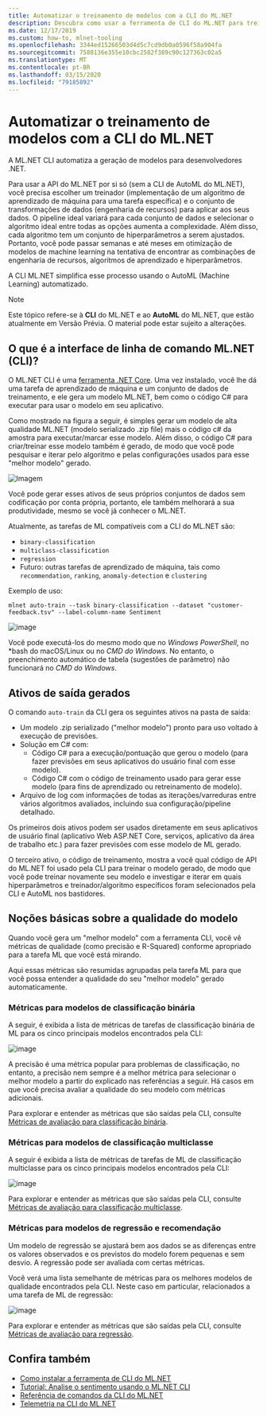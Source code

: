 ```yaml
---
title: Automatizar o treinamento de modelos com a CLI do ML.NET
description: Descubra como usar a ferramenta de CLI do ML.NET para treinar automaticamente o melhor modelo da linha de comando.
ms.date: 12/17/2019
ms.custom: how-to, mlnet-tooling
ms.openlocfilehash: 3344ed15266503d4d5c7cd9db0a0596f58a904fa
ms.sourcegitcommit: 7588136e355e10cbc2582f389c90c127363c02a5
ms.translationtype: MT
ms.contentlocale: pt-BR
ms.lasthandoff: 03/15/2020
ms.locfileid: "79185892"
---
```

# <a name="automate-model-training-with-the-mlnet-cli"></a>Automatizar o treinamento de modelos com a CLI do ML.NET

A ML.NET CLI automatiza a geração de modelos para desenvolvedores .NET.

Para usar a API do ML.NET por si só (sem a CLI de AutoML do ML.NET), você precisa escolher um treinador (implementação de um algoritmo de aprendizado de máquina para uma tarefa específica) e o conjunto de transformações de dados (engenharia de recursos) para aplicar aos seus dados. O pipeline ideal variará para cada conjunto de dados e selecionar o algoritmo ideal entre todas as opções aumenta a complexidade. Além disso, cada algoritmo tem um conjunto de hiperparâmetros a serem ajustados. Portanto, você pode passar semanas e até meses em otimização de modelos de machine learning na tentativa de encontrar as combinações de engenharia de recursos, algoritmos de aprendizado e hiperparâmetros.

A CLI ML.NET simplifica esse processo usando o AutoML (Machine Learning) automatizado.

> [!NOTE]
> Este tópico refere-se à **CLI** do ML.NET e ao **AutoML** do ML.NET, que estão atualmente em Versão Prévia. O material pode estar sujeito a alterações.

## <a name="what-is-the-mlnet-command-line-interface-cli"></a>O que é a interface de linha de comando ML.NET (CLI)?

O ML.NET CLI é uma [ferramenta .NET Core](../core/tools/global-tools.md). Uma vez instalado, você lhe dá uma tarefa de aprendizado de máquina e um conjunto de dados de treinamento, e ele gera um modelo ML.NET, bem como o código C# para executar para usar o modelo em seu aplicativo.

Como mostrado na figura a seguir, é simples gerar um modelo de alta qualidade ML.NET (modelo serializado .zip file) mais o código c# da amostra para executar/marcar esse modelo. Além disso, o código C# para criar/treinar esse modelo também é gerado, de modo que você pode pesquisar e iterar pelo algoritmo e pelas configurações usados para esse "melhor modelo" gerado.

![Imagem](media/automate-training-with-cli/cli-high-level-process.png "Motor AutoML funcionando dentro do ML.NET CLI")

Você pode gerar esses ativos de seus próprios conjuntos de dados sem codificação por conta própria, portanto, ele também melhorará a sua produtividade, mesmo se você já conhecer o ML.NET.

Atualmente, as tarefas de ML compatíveis com a CLI do ML.NET são:

- `binary-classification`
- `multiclass-classification`
- `regression`
- Futuro: outras tarefas de aprendizado de máquina, tais como `recommendation`, `ranking`, `anomaly-detection` e `clustering`

Exemplo de uso:

```console
mlnet auto-train --task binary-classification --dataset "customer-feedback.tsv" --label-column-name Sentiment
```

![image](media/automate-training-with-cli/cli-model-generation.gif)

Você pode executá-los do mesmo modo que no *Windows PowerShell*, no *bash do macOS/Linux ou no *CMD do Windows*. No entanto, o preenchimento automático de tabela (sugestões de parâmetro) não funcionará no *CMD do Windows*.

## <a name="output-assets-generated"></a>Ativos de saída gerados

O comando `auto-train` da CLI gera os seguintes ativos na pasta de saída:

- Um modelo .zip serializado ("melhor modelo") pronto para uso voltado à execução de previsões.
- Solução em C# com:
  - Código C# para a execução/pontuação que gerou o modelo (para fazer previsões em seus aplicativos do usuário final com esse modelo).
  - Código C# com o código de treinamento usado para gerar esse modelo (para fins de aprendizado ou retreinamento de modelo).
- Arquivo de log com informações de todas as iterações/varreduras entre vários algoritmos avaliados, incluindo sua configuração/pipeline detalhado.

Os primeiros dois ativos podem ser usados diretamente em seus aplicativos de usuário final (aplicativo Web ASP.NET Core, serviços, aplicativo da área de trabalho etc.) para fazer previsões com esse modelo de ML gerado.

O terceiro ativo, o código de treinamento, mostra a você qual código de API do ML.NET foi usado pela CLI para treinar o modelo gerado, de modo que você pode treinar novamente seu modelo e investigar e iterar em quais hiperparâmetros e treinador/algoritmo específicos foram selecionados pela CLI e AutoML nos bastidores.

## <a name="understanding-the-quality-of-the-model"></a>Noções básicas sobre a qualidade do modelo

Quando você gera um "melhor modelo" com a ferramenta CLI, você vê métricas de qualidade (como precisão e R-Squared) conforme apropriado para a tarefa ML que você está mirando.

Aqui essas métricas são resumidas agrupadas pela tarefa ML para que você possa entender a qualidade do seu "melhor modelo" gerado automaticamente.

### <a name="metrics-for-binary-classification-models"></a>Métricas para modelos de classificação binária

A seguir, é exibida a lista de métricas de tarefas de classificação binária de ML para os cinco principais modelos encontrados pela CLI:

![image](media/automate-training-with-cli/cli-binary-classification-metrics.png)

A precisão é uma métrica popular para problemas de classificação, no entanto, a precisão nem sempre é a melhor métrica para selecionar o melhor modelo a partir do explicado nas referências a seguir. Há casos em que você precisa avaliar a qualidade do seu modelo com métricas adicionais.

Para explorar e entender as métricas que são saídas pela CLI, consulte [Métricas de avaliação para classificação binária](resources/metrics.md#evaluation-metrics-for-binary-classification).

### <a name="metrics-for-multi-class-classification-models"></a>Métricas para modelos de classificação multiclasse

A seguir é exibida a lista de métricas de tarefas de ML de classificação multiclasse para os cinco principais modelos encontrados pela CLI:

![image](media/automate-training-with-cli/cli-multiclass-classification-metrics.png)

Para explorar e entender as métricas que são saídas pela CLI, consulte [Métricas de avaliação para classificação multiclasse](resources/metrics.md#evaluation-metrics-for-multi-class-classification).

### <a name="metrics-for-regression-and-recommendation-models"></a>Métricas para modelos de regressão e recomendação

Um modelo de regressão se ajustará bem aos dados se as diferenças entre os valores observados e os previstos do modelo forem pequenas e sem desvio. A regressão pode ser avaliada com certas métricas.

Você verá uma lista semelhante de métricas para os melhores modelos de qualidade encontrados pela CLI. Neste caso em particular, relacionados a uma tarefa de ML de regressão:

![image](media/automate-training-with-cli/cli-regression-metrics.png)

Para explorar e entender as métricas que são saídas pela CLI, consulte [Métricas de avaliação para regressão](resources/metrics.md#evaluation-metrics-for-regression-and-recommendation).

## <a name="see-also"></a>Confira também

- [Como instalar a ferramenta de CLI do ML.NET](how-to-guides/install-ml-net-cli.md)
- [Tutorial: Analise o sentimento usando o ML.NET CLI](tutorials/sentiment-analysis-cli.md)
- [Referência de comandos da CLI do ML.NET](reference/ml-net-cli-reference.md)
- [Telemetria na CLI do ML.NET](resources/ml-net-cli-telemetry.md)

